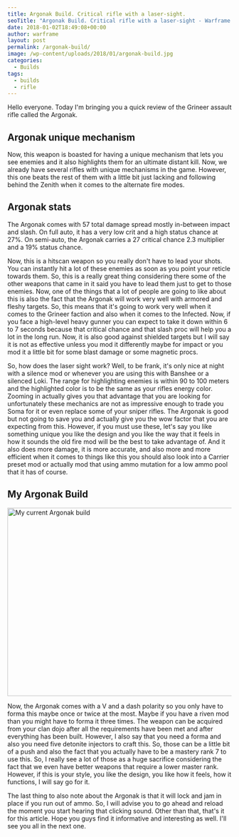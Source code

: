 ```yaml
---
title: Argonak Build. Critical rifle with a laser-sight.
seoTitle: "Argonak Build. Critical rifle with a laser-sight - Warframe Blog"
date: 2018-01-02T18:49:08+00:00
author: warframe
layout: post
permalink: /argonak-build/
image: /wp-content/uploads/2018/01/argonak-build.jpg
categories:
  - Builds
tags:
  - builds
  - rifle
---
```

Hello everyone. Today I'm bringing you a quick review of the Grineer assault rifle called the Argonak.<!--more-->

## Argonak unique mechanism

Now, this weapon is boasted for having a unique mechanism that lets you see enemies and it also highlights them for an ultimate distant kill. Now, we already have several rifles with unique mechanisms in the game. However, this one beats the rest of them with a little bit just lacking and following behind the Zenith when it comes to the alternate fire modes.

## Argonak stats

The Argonak comes with 57 total damage spread mostly in-between impact and slash. On full auto, it has a very low crit and a high status chance at 27%. On semi-auto, the Argonak carries a 27 critical chance 2.3 multiplier and a 19% status chance.

Now, this is a hitscan weapon so you really don't have to lead your shots. You can instantly hit a lot of these enemies as soon as you point your reticle towards them. So, this is a really great thing considering there some of the other weapons that came in it said you have to lead them just to get to those enemies. Now, one of the things that a lot of people are going to like about this is also the fact that the Argonak will work very well with armored and fleshy targets. So, this means that it's going to work very well when it comes to the Grineer faction and also when it comes to the Infected. Now, if you face a high-level heavy gunner you can expect to take it down within 6 to 7 seconds because that critical chance and that slash proc will help you a lot in the long run. Now, it is also good against shielded targets but I will say it is not as effective unless you mod it differently maybe for impact or you mod it a little bit for some blast damage or some magnetic procs.

So, how does the laser sight work? Well, to be frank, it's only nice at night with a silence mod or whenever you are using this with Banshee or a silenced Loki. The range for highlighting enemies is within 90 to 100 meters and the highlighted color is to be the same as your rifles energy color. Zooming in actually gives you that advantage that you are looking for unfortunately these mechanics are not as impressive enough to trade you Soma for it or even replace some of your sniper rifles. The Argonak is good but not going to save you and actually give you the wow factor that you are expecting from this. However, if you must use these, let's say you like something unique you like the design and you like the way that it feels in how it sounds the old fire mod will be the best to take advantage of. And it also does more damage, it is more accurate, and also more and more efficient when it comes to things like this you should also look into a Carrier preset mod or actually mod that using ammo mutation for a low ammo pool that it has of course.

## My Argonak Build

<img src="https://warframeblog.com/wp-content/uploads/2018/01/Screenshot-2018-01-01-18.47.41-1024x576.png" title="Argonak build" alt="My current Argonak build" width="750" height="422" class="alignnone size-large wp-image-487" srcset="https://warframeblog.com/wp-content/uploads/2018/01/Screenshot-2018-01-01-18.47.41-1024x576.png 1024w, https://warframeblog.com/wp-content/uploads/2018/01/Screenshot-2018-01-01-18.47.41-300x169.png 300w, https://warframeblog.com/wp-content/uploads/2018/01/Screenshot-2018-01-01-18.47.41-768x432.png 768w" sizes="(max-width: 750px) 100vw, 750px" />

Now, the Argonak comes with a V and a dash polarity so you only have to forma this maybe once or twice at the most. Maybe if you have a riven mod than you might have to forma it three times. The weapon can be acquired from your clan dojo after all the requirements have been met and after everything has been built. However, I also say that you need a forma and also you need five detonite injectors to craft this. So, those can be a little bit of a push and also the fact that you actually have to be a mastery rank 7 to use this. So, I really see a lot of those as a huge sacrifice considering the fact that we even have better weapons that require a lower master rank. However, if this is your style, you like the design, you like how it feels, how it functions, I will say go for it.

The last thing to also note about the Argonak is that it will lock and jam in place if you run out of ammo. So, I will advise you to go ahead and reload the moment you start hearing that clicking sound. Other than that, that's it for this article. Hope you guys find it informative and interesting as well. I'll see you all in the next one.